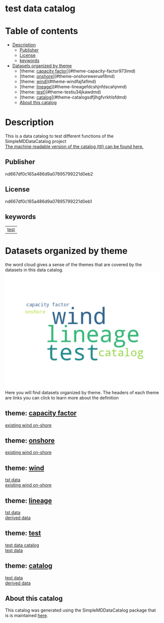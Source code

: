 
test data catalog
=================

Table of contents
=================

* [Description](#description)
	* [Publisher](#publisher)
	* [License](#license)
	* [keywords](#keywords)
* [Datasets organized by theme](#datasets-organized-by-theme)
	* [theme: [capacity factor](973I.md)](#theme-capacity-factor973imd)
	* [theme: [onshore](weruEF8.md)](#theme-onshoreweruef8md)
	* [theme: [wind](fajfafl.md)](#theme-windfajfaflmd)
	* [theme: [lineage](fdcshjnfdscahjn.md)](#theme-lineagefdcshjnfdscahjnmd)
	* [theme: [test](iu34jkAWD.md)](#theme-testiu34jkawdmd)
	* [theme: [catalog](sdfjlhgfvrkhlsfd.md)](#theme-catalogsdfjlhgfvrkhlsfdmd)
	* [About this catalog](#about-this-catalog)

# Description


This is a data catalog to test different functions of the SimpleMDDataCatalog project  
[The machine readable version of the catalog (ttl) can be found here.](catalog.ttl)
## Publisher
  
nd667df0c165a486d9a07895799221d0eb2
## License
  
nd667df0c165a486d9a07895799221d0eb1
## keywords

||
| :--- |
|[test](iu34jkAWD.md)|

# Datasets organized by theme
  
the word cloud gives a sense of the themes that are covered by the datasets in this data catalog.  
![word cloud of dataset themes and their occurrences](figures/wordcloud.svg)  
Here you will find datasets organized by theme. The headers of each theme are links you can click to learn more about the definition
## theme: [capacity factor](973I.md)
  
[existing wind on-shore](ewrcqwfeb.md)
## theme: [onshore](weruEF8.md)
  
[existing wind on-shore](ewrcqwfeb.md)
## theme: [wind](fajfafl.md)
  
[tst data](dsdfadf.md)  
[existing wind on-shore](ewrcqwfeb.md)
## theme: [lineage](fdcshjnfdscahjn.md)
  
[tst data](dsdfadf.md)  
[derived data](73956.md)
## theme: [test](iu34jkAWD.md)
  
[test data catalog](None.md)  
[test data](12345.md)
## theme: [catalog](sdfjlhgfvrkhlsfd.md)
  
[test data](12345.md)  
[derived data](73956.md)
## About this catalog
  
This catalog was generated using the SimpleMDDataCatalog package that is is maintained [here](https://github.com/uuidea/SimpleMDDataCatalog).